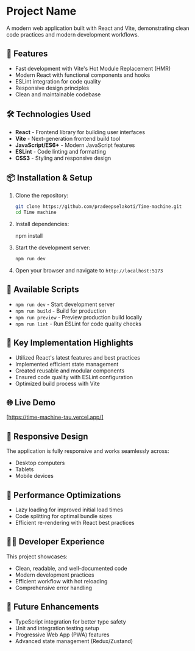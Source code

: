 # Project Name

A modern web application built with React and Vite, demonstrating clean code practices and modern development workflows.

## 🚀 Features

- Fast development with Vite's Hot Module Replacement (HMR)
- Modern React with functional components and hooks
- ESLint integration for code quality
- Responsive design principles
- Clean and maintainable codebase

## 🛠️ Technologies Used

- **React** - Frontend library for building user interfaces
- **Vite** - Next-generation frontend build tool
- **JavaScript/ES6+** - Modern JavaScript features
- **ESLint** - Code linting and formatting
- **CSS3** - Styling and responsive design

## 📦 Installation & Setup

1. Clone the repository:
   ```bash
   git clone https://github.com/pradeepselakoti/Time-machine.git
   cd Time machine
   ```

2. Install dependencies:

   npm install
   

3. Start the development server:
   ```bash
   npm run dev
   ```

4. Open your browser and navigate to `http://localhost:5173`

## 🔧 Available Scripts

- `npm run dev` - Start development server
- `npm run build` - Build for production
- `npm run preview` - Preview production build locally
- `npm run lint` - Run ESLint for code quality checks



## 🎯 Key Implementation Highlights

- Utilized React's latest features and best practices
- Implemented efficient state management
- Created reusable and modular components
- Ensured code quality with ESLint configuration
- Optimized build process with Vite

## 🌐 Live Demo

[https://time-machine-tau.vercel.app/]

## 📱 Responsive Design

The application is fully responsive and works seamlessly across:
- Desktop computers
- Tablets
- Mobile devices

## 🚀 Performance Optimizations

- Lazy loading for improved initial load times
- Code splitting for optimal bundle sizes
- Efficient re-rendering with React best practices

## 👨‍💻 Developer Experience

This project showcases:
- Clean, readable, and well-documented code
- Modern development practices
- Efficient workflow with hot reloading
- Comprehensive error handling

## 🔮 Future Enhancements

- TypeScript integration for better type safety
- Unit and integration testing setup
- Progressive Web App (PWA) features
- Advanced state management (Redux/Zustand)





